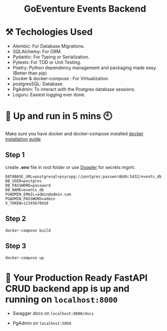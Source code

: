 <h1 align="center">
GoEventure Events Backend
</h1>

# ⚒️ Techologies Used

- Alembic: For Database Migrations.
- SQLAlchemy: For ORM.
- Pydantic: For Typing or Serialization.
- Pytests: For TDD or Unit Testing.
- Poetry: Python dependency management and packaging made easy. (Better than pip)
- Docker & docker-compose : For Virtualization.
- postgresSQL: Database.
- PgAdmin: To interact with the Postgres database sessions.
- Loguru: Easiest logging ever done.


# 🚀 Up and run in 5 mins 🕙
Make sure you have docker and docker-compose installed [docker installation guide](https://docs.docker.com/compose/install/)
## Step 1
create **.env** file in root folder or use [Doppler](www.doppler.com) for secrets mgmt.
```
DATABASE_URL=postgresql+psycopg://postgres:password@db:5432/events_db
DB_USER=postgres
DB_PASSWORD=password
DB_NAME=events_db
PGADMIN_EMAIL=admin@admin.com
PGADMIN_PASSWORD=admin
X_TOKEN=12345678910
```

## Step 2
```
docker-compose build
```

## Step 3
```
docker-compose up
```

# 🎉 Your Production Ready FastAPI CRUD backend app is up and running on `localhost:8000`

- Swagger docs on `localhost:8000/docs`

- PgAdmin on `localhost:5050`
